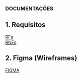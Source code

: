 ### DOCUMENTAÇÕES

## 1. Requisitos
[RFs](https://catolicasc-my.sharepoint.com/:w:/g/personal/gabrieli_lembeck_catolicasc_edu_br/Eb15qsEl66JPnwn7EBvCsPMBgaTaKgzFub3CvMrvi2XM0g?e=9RTNAg)  
[RNFs](https://catolicasc-my.sharepoint.com/:w:/g/personal/gabrieli_lembeck_catolicasc_edu_br/EUVBfMd9xn1DhK27ur3BRaUBB386zRma9Q-2b7Yu2UbaZQ?e=NR52id)

## 2. Figma (Wireframes)
[FIGMA](https://www.figma.com/design/aemhTElX75FO9aXftw52xK/Untitled?node-id=0-1&t=IQE4d15lFFSaN4B4-1)